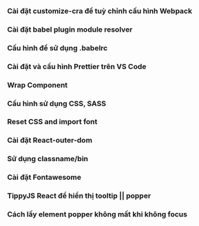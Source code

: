 ### Cài đặt customize-cra để tuỳ chỉnh cấu hình Webpack

<!-- https://github.com/arackaf/customize-cra -->
<!-- https://github.com/timarney/react-app-rewired -->

### Cài đặt babel plugin module resolver

<!-- https://github.com/tleunen/babel-plugin-module-resolver -->

### Cấu hình để sử dụng .babelrc

<!-- https://github.com/arackaf/customize-cra/blob/master/api.md -->

### Cài đặt và cấu hình Prettier trên VS Code

<!-- Prettier - Code formatter -->

### Wrap Component

<!-- 1. Bôi đen
2. Ctrl + Shift + P
3. Nhập wrap
4. Nhập Component wrap + Enter -->

### Cấu hình sử dụng CSS, SASS

<!-- npm i -D sass -->

### Reset CSS and import font

<!-- npm install --save normalize.css -->
<!-- https://fonts.googleapis.com/css2?family=Ubuntu:ital,wght@0,300;0,400;0,500;0,700;1,300;1,400;1,500;1,700&display=swap -->

### Cài đặt React-outer-dom

<!-- npm i react-router-dom -->

<!-- 1. Tạo thư mục routes/index.js
2. import vào App.js -->

### Sử dụng classname/bin

<!-- npm i classnames -->

### Cài đặt Fontawesome

<!-- 1. "dependencies": {
    "@fortawesome/fontawesome-svg-core": "^6.2.1",
    "@fortawesome/free-brands-svg-icons": "^6.2.1",
    "@fortawesome/free-regular-svg-icons": "^6.2.1",
    "@fortawesome/free-solid-svg-icons": "^6.2.1",
    "@fortawesome/react-fontawesome": "^0.2.0",
    ... }
2. npm i -->

### TippyJS React để hiển thị tooltip || popper

<!-- https://github.com/atomiks/tippyjs-react -->
<!-- 1. npm i @tippyjs/react -->
<!-- 2. import Tippy from "@tippyjs/react/headless"; -->

### Cách lấy element popper không mất khi không focus

<!-- setTimeout(() => {
    debugger;
}, 5000) -->

